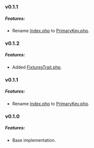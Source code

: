 ### v0.1.1
##### Features:
- Rename [Index.php](src/ODM/Id/PrimaryKey.php) to [PrimaryKey.php](src/ODM/Id/PrimaryKey.php).

### v0.1.2
##### Features:
- Added [FixturesTrait.php](src/ODM/Test/Helper/FixturesTrait.php).

### v0.1.1
##### Features:
- Rename [Index.php](src/ODM/Id/PrimaryKey.php) to [PrimaryKey.php](src/ODM/Id/PrimaryKey.php).

### v0.1.0
##### Features:
- Base implementation.
